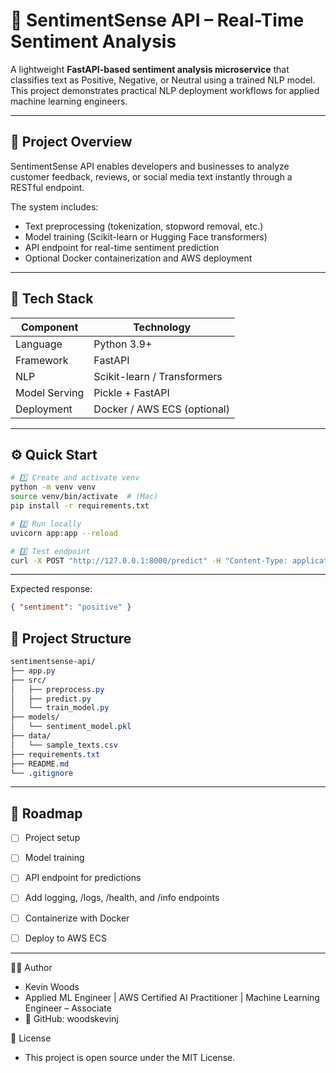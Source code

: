 # 💬 SentimentSense API – Real-Time Sentiment Analysis

A lightweight **FastAPI-based sentiment analysis microservice** that classifies text as Positive, Negative, or Neutral using a trained NLP model.  
This project demonstrates practical NLP deployment workflows for applied machine learning engineers.

---

## 🧩 Project Overview

SentimentSense API enables developers and businesses to analyze customer feedback, reviews, or social media text instantly through a RESTful endpoint.

The system includes:

- Text preprocessing (tokenization, stopword removal, etc.)
- Model training (Scikit-learn or Hugging Face transformers)
- API endpoint for real-time sentiment prediction
- Optional Docker containerization and AWS deployment

---

## 🧠 Tech Stack

| Component     | Technology                  |
| ------------- | --------------------------- |
| Language      | Python 3.9+                 |
| Framework     | FastAPI                     |
| NLP           | Scikit-learn / Transformers |
| Model Serving | Pickle + FastAPI            |
| Deployment    | Docker / AWS ECS (optional) |

---

## ⚙️ Quick Start

```bash
# 1️⃣ Create and activate venv
python -m venv venv
source venv/bin/activate  # (Mac)
pip install -r requirements.txt

# 2️⃣ Run locally
uvicorn app:app --reload

# 3️⃣ Test endpoint
curl -X POST "http://127.0.0.1:8000/predict" -H "Content-Type: application/json" -d '{"text": "I love this API!"}'

```

---

Expected response:

```json
{ "sentiment": "positive" }
```

## 📂 Project Structure

```css
sentimentsense-api/
├── app.py
├── src/
│   ├── preprocess.py
│   ├── predict.py
│   └── train_model.py
├── models/
│   └── sentiment_model.pkl
├── data/
│   └── sample_texts.csv
├── requirements.txt
├── README.md
└── .gitignore

```

---

## 📅 Roadmap

- [ ] Project setup

- [ ] Model training

- [ ] API endpoint for predictions

- [ ] Add logging, /logs, /health, and /info endpoints

- [ ] Containerize with Docker

- [ ] Deploy to AWS ECS

---

👨‍💻 Author

- Kevin Woods
- Applied ML Engineer | AWS Certified AI Practitioner | Machine Learning Engineer – Associate
- 🔗 GitHub: woodskevinj

🧾 License

- This project is open source under the MIT License.
